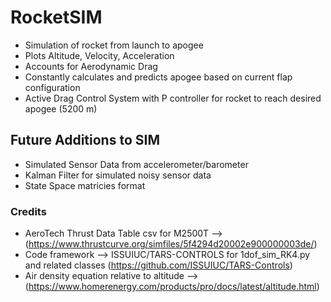 # RocketSIM
- Simulation of rocket from launch to apogee
- Plots Altitude, Velocity, Acceleration
- Accounts for Aerodynamic Drag
- Constantly calculates and predicts apogee based on current flap configuration
- Active Drag Control System with P controller for rocket to reach desired apogee (5200 m)
 
## Future Additions to SIM
 - Simulated Sensor Data from accelerometer/barometer
 - Kalman Filter for simulated noisy sensor data
 - State Space matricies format


 ### Credits
 - AeroTech Thrust Data Table csv for M2500T --> (https://www.thrustcurve.org/simfiles/5f4294d20002e900000003de/) 
 - Code framework --> ISSUIUC/TARS-CONTROLS for 1dof_sim_RK4.py and related classes (https://github.com/ISSUIUC/TARS-Controls)
 - Air density equation relative to altitude --> (https://www.homerenergy.com/products/pro/docs/latest/altitude.html)
